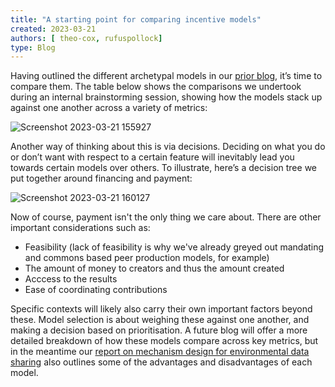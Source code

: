 ```yaml
---
title: "A starting point for comparing incentive models"
created: 2023-03-21 
authors: [ theo-cox, rufuspollock]
type: Blog
---
```


Having outlined the different archetypal models in our [prior blog](/summary-past-work.md), it’s time to compare them. The table below shows the comparisons we undertook during an internal brainstorming session, showing how the models stack up against one another across a variety of metrics:

![Screenshot 2023-03-21 155927](https://user-images.githubusercontent.com/72795023/226667642-795e2cb8-0290-4f93-b5a9-cdbaef8b831d.png)








Another way of thinking about this is via decisions. Deciding on what you do or don’t want with respect to a certain feature will inevitably lead you towards certain models over others. To illustrate, here’s a decision tree we put together around financing and payment:


![Screenshot 2023-03-21 160127](https://user-images.githubusercontent.com/72795023/226667911-41f9b834-ba13-4b99-99ba-6306ad797150.png)

Now of course, payment isn't the only thing we care about. There are other important considerations such as:
* Feasibility (lack of feasibility is why we've already greyed out mandating and commons based peer production models, for example)
* The amount of money to creators and thus the amount created
* Acccess to the results
* Ease of coordinating contributions

Specific contexts will likely also carry their own important factors beyond these. Model selection is about weighing these against one another, and making a decision based on prioritisation. 
A future blog will offer a more detailed breakdown of how these models compare across key metrics, but in the meantime our [report on mechanism design for environmental data sharing](https://labs.lifeitself.org/writing/incentives) also outlines some of the advantages and disadvantages of each model.  
